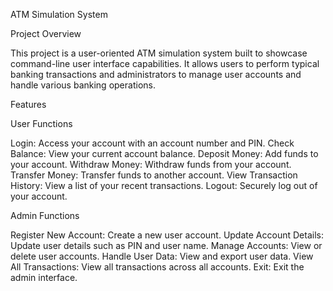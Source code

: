 ATM Simulation System 

Project Overview

This project is a user-oriented ATM simulation system built to showcase command-line user interface capabilities. It allows users to perform typical banking transactions and administrators to manage user accounts and handle various banking operations.

Features

User Functions

Login: Access your account with an account number and PIN.
Check Balance: View your current account balance.
Deposit Money: Add funds to your account.
Withdraw Money: Withdraw funds from your account.
Transfer Money: Transfer funds to another account.
View Transaction History: View a list of your recent transactions.
Logout: Securely log out of your account.

Admin Functions

Register New Account: Create a new user account.
Update Account Details: Update user details such as PIN and user name.
Manage Accounts: View or delete user accounts.
Handle User Data: View and export user data.
View All Transactions: View all transactions across all accounts.
Exit: Exit the admin interface.
